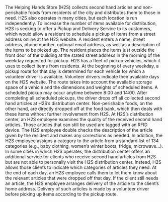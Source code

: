 The Helping Hands Store (H2S) collects second hand articles and non-perishable foods from residents of the city and distributes them to those in need. H2S also operates in many cities, but each location is run independently. To increase the number of items available for distribution, H2S is seeking to offer a Pickup and Delivery Service to its customers, which would allow a resident to schedule a pickup of items from a street address online at the H2S website.
A resident enters a name, street address, phone number, optional email address, as well as a description of the items to be picked up. The resident places the items just outside the front door of the building at the stated street address in the morning of the weekday requested for pickup.
H2S has a fleet of pickup vehicles, which it uses to collect items from residents. At the beginning of every weekday, a pickup route for that day is determined for each vehicle for which a volunteer driver is available. Volunteer drivers indicate their available days on the H2S website. The route takes into account the available storage space of a vehicle and the dimensions and weights of scheduled items. A scheduled pickup may occur anytime between 8:00 and 14:00. After completing all scheduled pickups, the driver drops off all collected second hand articles at H2S’s distribution center. Non-perishable foods, on the other hand, are directly dropped off at the food bank, which then deals with these items without further involvement from H2S.
At H2S’s distribution center, an H2S employee examines the quality of the received second hand articles. Those articles that can still be used are tagged with an RFID device. The H2S employee double checks the description of the article given by the resident and makes any corrections as needed. In addition, the H2S employee assigns a category to the article from a standard list of 134 categories (e.g., baby clothing, women’s winter boots, fridge, microwave…).
In some cities in which H2S operates, the distribution center offers an additional service for clients who receive second hand articles from H2S but are not able to personally visit the H2S distribution center. Instead, H2S allows those clients to indicate which categories of articles they need. At the end of each day, an H2S employee calls them to let them know about the relevant articles that were dropped off that day. If the client still needs an article, the H2S employee arranges delivery of the article to the client’s home address. Delivery of such articles is made by a volunteer driver before picking up items according to the pickup route.
